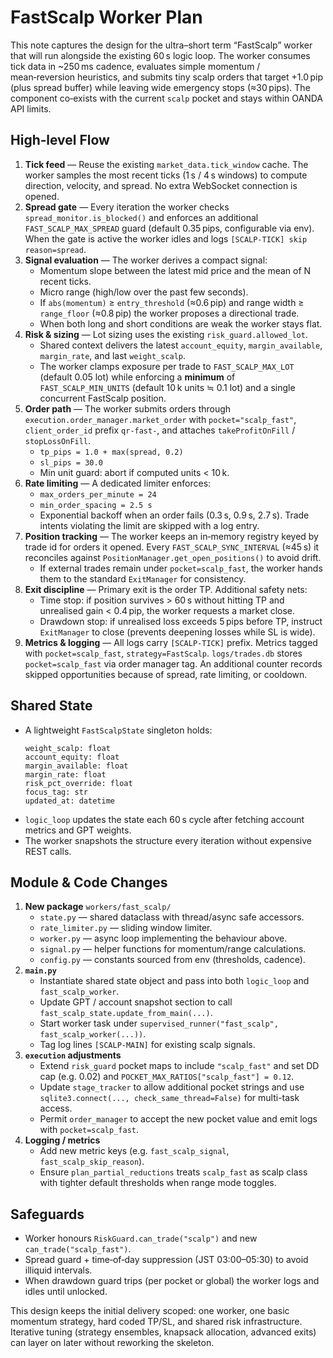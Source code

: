# FastScalp Worker Plan

This note captures the design for the ultra–short term “FastScalp” worker that will
run alongside the existing 60 s logic loop. The worker consumes tick data in
~250 ms cadence, evaluates simple momentum / mean‑reversion heuristics, and
submits tiny scalp orders that target +1.0 pip (plus spread buffer) while leaving
wide emergency stops (≈30 pips). The component co‑exists with the current
`scalp` pocket and stays within OANDA API limits.

## High‑level Flow

1. **Tick feed** — Reuse the existing `market_data.tick_window` cache. The worker
   samples the most recent ticks (1 s / 4 s windows) to compute direction,
   velocity, and spread. No extra WebSocket connection is opened.
2. **Spread gate** — Every iteration the worker checks `spread_monitor.is_blocked()`
   and enforces an additional `FAST_SCALP_MAX_SPREAD` guard
   (default 0.35 pips, configurable via env). When the gate is active the worker
   idles and logs `[SCALP-TICK] skip reason=spread`.
3. **Signal evaluation** — The worker derives a compact signal:
   - Momentum slope between the latest mid price and the mean of N recent ticks.
   - Micro range (high/low over the past few seconds).
   - If `abs(momentum)` ≥ `entry_threshold` (≈0.6 pip) and range width ≥
     `range_floor` (≈0.8 pip) the worker proposes a directional trade.
   - When both long and short conditions are weak the worker stays flat.
4. **Risk & sizing** — Lot sizing uses the existing `risk_guard.allowed_lot`.
   - Shared context delivers the latest `account_equity`, `margin_available`,
     `margin_rate`, and last `weight_scalp`.
   - The worker clamps exposure per trade to `FAST_SCALP_MAX_LOT` (default 0.05
     lot) while enforcing a **minimum** of `FAST_SCALP_MIN_UNITS` (default
     10 k units ≒ 0.1 lot) and a single concurrent FastScalp position.
5. **Order path** — The worker submits orders through `execution.order_manager.market_order`
   with `pocket="scalp_fast"`, `client_order_id` prefix `qr-fast-`, and attaches
   `takeProfitOnFill` / `stopLossOnFill`.
   - `tp_pips = 1.0 + max(spread, 0.2)`
   - `sl_pips = 30.0`
   - Min unit guard: abort if computed units < 10 k.
6. **Rate limiting** — A dedicated limiter enforces:
   - `max_orders_per_minute = 24`
   - `min_order_spacing = 2.5 s`
   - Exponential backoff when an order fails (0.3 s, 0.9 s, 2.7 s).
   Trade intents violating the limit are skipped with a log entry.
7. **Position tracking** — The worker keeps an in‑memory registry keyed by
   trade id for orders it opened. Every `FAST_SCALP_SYNC_INTERVAL` (≈45 s) it
   reconciles against `PositionManager.get_open_positions()` to avoid drift.
   - If external trades remain under `pocket=scalp_fast`, the worker hands
     them to the standard `ExitManager` for consistency.
8. **Exit discipline** — Primary exit is the order TP. Additional safety nets:
   - Time stop: if position survives > 60 s without hitting TP and unrealised
     gain < 0.4 pip, the worker requests a market close.
   - Drawdown stop: if unrealised loss exceeds 5 pips before TP, instruct
     `ExitManager` to close (prevents deepening losses while SL is wide).
9. **Metrics & logging** — All logs carry `[SCALP-TICK]` prefix. Metrics tagged
   with `pocket=scalp_fast`, `strategy=FastScalp`. `logs/trades.db` stores
   `pocket=scalp_fast` via order manager tag. An additional counter records
   skipped opportunities because of spread, rate limiting, or cooldown.

## Shared State

- A lightweight `FastScalpState` singleton holds:
  ```
  weight_scalp: float
  account_equity: float
  margin_available: float
  margin_rate: float
  risk_pct_override: float
  focus_tag: str
  updated_at: datetime
  ```
- `logic_loop` updates the state each 60 s cycle after fetching account metrics
  and GPT weights.
- The worker snapshots the structure every iteration without expensive REST
  calls.

## Module & Code Changes

1. **New package** `workers/fast_scalp/`
   - `state.py` — shared dataclass with thread/async safe accessors.
   - `rate_limiter.py` — sliding window limiter.
   - `worker.py` — async loop implementing the behaviour above.
   - `signal.py` — helper functions for momentum/range calculations.
   - `config.py` — constants sourced from env (thresholds, cadence).
2. **`main.py`**
   - Instantiate shared state object and pass into both `logic_loop` and
     `fast_scalp_worker`.
   - Update GPT / account snapshot section to call
     `fast_scalp_state.update_from_main(...)`.
   - Start worker task under `supervised_runner("fast_scalp", fast_scalp_worker(...))`.
   - Tag log lines `[SCALP-MAIN]` for existing scalp signals.
3. **`execution` adjustments**
   - Extend `risk_guard` pocket maps to include `"scalp_fast"` and set DD cap
     (e.g. 0.02) and `POCKET_MAX_RATIOS["scalp_fast"] = 0.12`.
   - Update `stage_tracker` to allow additional pocket strings and use
     `sqlite3.connect(..., check_same_thread=False)` for multi-task access.
   - Permit `order_manager` to accept the new pocket value and emit logs with
     `pocket=scalp_fast`.
4. **Logging / metrics**
   - Add new metric keys (e.g. `fast_scalp_signal`, `fast_scalp_skip_reason`).
   - Ensure `plan_partial_reductions` treats `scalp_fast` as scalp class with
     tighter default thresholds when range mode toggles.

## Safeguards

- Worker honours `RiskGuard.can_trade("scalp")` and new `can_trade("scalp_fast")`.
- Spread guard + time‑of‑day suppression (JST 03:00–05:30) to avoid illiquid
  intervals.
- When drawdown guard trips (per pocket or global) the worker logs and idles
  until unlocked.

This design keeps the initial delivery scoped: one worker, one basic
momentum strategy, hard coded TP/SL, and shared risk infrastructure.
Iterative tuning (strategy ensembles, knapsack allocation, advanced exits)
can layer on later without reworking the skeleton.
